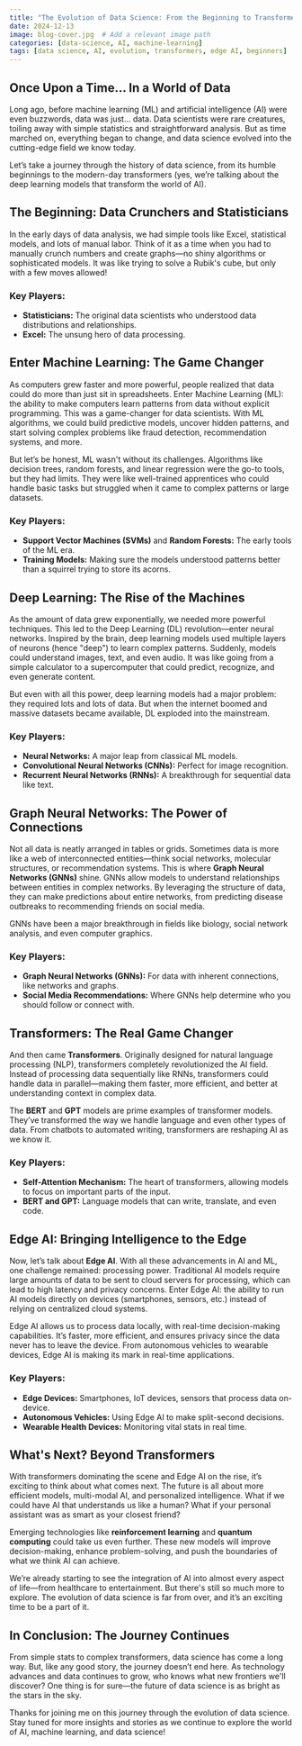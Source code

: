 ```yaml
---
title: "The Evolution of Data Science: From the Beginning to Transformers and Beyond"
date: 2024-12-13
image: blog-cover.jpg  # Add a relevant image path
categories: [data-science, AI, machine-learning]
tags: [data science, AI, evolution, transformers, edge AI, beginners]
---
```


## Once Upon a Time... In a World of Data

Long ago, before machine learning (ML) and artificial intelligence (AI) were even buzzwords, data was just... data. Data scientists were rare creatures, toiling away with simple statistics and straightforward analysis. But as time marched on, everything began to change, and data science evolved into the cutting-edge field we know today.

Let’s take a journey through the history of data science, from its humble beginnings to the modern-day transformers (yes, we’re talking about the deep learning models that transform the world of AI).

## The Beginning: Data Crunchers and Statisticians

In the early days of data analysis, we had simple tools like Excel, statistical models, and lots of manual labor. Think of it as a time when you had to manually crunch numbers and create graphs—no shiny algorithms or sophisticated models. It was like trying to solve a Rubik's cube, but only with a few moves allowed!

### Key Players:
- **Statisticians:** The original data scientists who understood data distributions and relationships.
- **Excel:** The unsung hero of data processing.

## Enter Machine Learning: The Game Changer

As computers grew faster and more powerful, people realized that data could do more than just sit in spreadsheets. Enter Machine Learning (ML): the ability to make computers learn patterns from data without explicit programming. This was a game-changer for data scientists. With ML algorithms, we could build predictive models, uncover hidden patterns, and start solving complex problems like fraud detection, recommendation systems, and more.

But let’s be honest, ML wasn't without its challenges. Algorithms like decision trees, random forests, and linear regression were the go-to tools, but they had limits. They were like well-trained apprentices who could handle basic tasks but struggled when it came to complex patterns or large datasets.

### Key Players:
- **Support Vector Machines (SVMs)** and **Random Forests:** The early tools of the ML era.
- **Training Models:** Making sure the models understood patterns better than a squirrel trying to store its acorns.

## Deep Learning: The Rise of the Machines

As the amount of data grew exponentially, we needed more powerful techniques. This led to the Deep Learning (DL) revolution—enter neural networks. Inspired by the brain, deep learning models used multiple layers of neurons (hence "deep") to learn complex patterns. Suddenly, models could understand images, text, and even audio. It was like going from a simple calculator to a supercomputer that could predict, recognize, and even generate content.

But even with all this power, deep learning models had a major problem: they required lots and lots of data. But when the internet boomed and massive datasets became available, DL exploded into the mainstream.

### Key Players:
- **Neural Networks:** A major leap from classical ML models.
- **Convolutional Neural Networks (CNNs):** Perfect for image recognition.
- **Recurrent Neural Networks (RNNs):** A breakthrough for sequential data like text.

## Graph Neural Networks: The Power of Connections

Not all data is neatly arranged in tables or grids. Sometimes data is more like a web of interconnected entities—think social networks, molecular structures, or recommendation systems. This is where **Graph Neural Networks (GNNs)** shine. GNNs allow models to understand relationships between entities in complex networks. By leveraging the structure of data, they can make predictions about entire networks, from predicting disease outbreaks to recommending friends on social media.

GNNs have been a major breakthrough in fields like biology, social network analysis, and even computer graphics.

### Key Players:
- **Graph Neural Networks (GNNs):** For data with inherent connections, like networks and graphs.
- **Social Media Recommendations:** Where GNNs help determine who you should follow or connect with.

## Transformers: The Real Game Changer

And then came **Transformers**. Originally designed for natural language processing (NLP), transformers completely revolutionized the AI field. Instead of processing data sequentially like RNNs, transformers could handle data in parallel—making them faster, more efficient, and better at understanding context in complex data.

The **BERT** and **GPT** models are prime examples of transformer models. They’ve transformed the way we handle language and even other types of data. From chatbots to automated writing, transformers are reshaping AI as we know it.

### Key Players:
- **Self-Attention Mechanism:** The heart of transformers, allowing models to focus on important parts of the input.
- **BERT and GPT:** Language models that can write, translate, and even code.

## Edge AI: Bringing Intelligence to the Edge

Now, let’s talk about **Edge AI**. With all these advancements in AI and ML, one challenge remained: processing power. Traditional AI models require large amounts of data to be sent to cloud servers for processing, which can lead to high latency and privacy concerns. Enter Edge AI: the ability to run AI models directly on devices (smartphones, sensors, etc.) instead of relying on centralized cloud systems.

Edge AI allows us to process data locally, with real-time decision-making capabilities. It’s faster, more efficient, and ensures privacy since the data never has to leave the device. From autonomous vehicles to wearable devices, Edge AI is making its mark in real-time applications.

### Key Players:
- **Edge Devices:** Smartphones, IoT devices, sensors that process data on-device.
- **Autonomous Vehicles:** Using Edge AI to make split-second decisions.
- **Wearable Health Devices:** Monitoring vital stats in real time.

## What's Next? Beyond Transformers

With transformers dominating the scene and Edge AI on the rise, it’s exciting to think about what comes next. The future is all about more efficient models, multi-modal AI, and personalized intelligence. What if we could have AI that understands us like a human? What if your personal assistant was as smart as your closest friend?

Emerging technologies like **reinforcement learning** and **quantum computing** could take us even further. These new models will improve decision-making, enhance problem-solving, and push the boundaries of what we think AI can achieve.

We’re already starting to see the integration of AI into almost every aspect of life—from healthcare to entertainment. But there's still so much more to explore. The evolution of data science is far from over, and it’s an exciting time to be a part of it.

## In Conclusion: The Journey Continues

From simple stats to complex transformers, data science has come a long way. But, like any good story, the journey doesn’t end here. As technology advances and data continues to grow, who knows what new frontiers we'll discover? One thing is for sure—the future of data science is as bright as the stars in the sky.

Thanks for joining me on this journey through the evolution of data science. Stay tuned for more insights and stories as we continue to explore the world of AI, machine learning, and data science!
